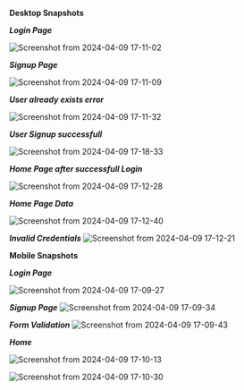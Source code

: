 **Desktop Snapshots**

***Login Page***

![Screenshot from 2024-04-09 17-11-02](https://github.com/vamsikrishna-kuntolla/indiaHealthLink/assets/108073625/39e8faf5-b3bb-43e8-9d3c-5360799bd38e)

***Signup Page***

![Screenshot from 2024-04-09 17-11-09](https://github.com/vamsikrishna-kuntolla/indiaHealthLink/assets/108073625/573b6fbe-4a2c-4e5e-ad22-915e2873dfc8)

***User already exists error***

![Screenshot from 2024-04-09 17-11-32](https://github.com/vamsikrishna-kuntolla/indiaHealthLink/assets/108073625/bd1813d9-2033-4ce0-b6dc-0b6f2a05d328)

***User Signup successfull***

![Screenshot from 2024-04-09 17-18-33](https://github.com/vamsikrishna-kuntolla/indiaHealthLink/assets/108073625/ff95d579-6f79-4ce7-8027-8238ca3d055f)


***Home Page after successfull Login***

![Screenshot from 2024-04-09 17-12-28](https://github.com/vamsikrishna-kuntolla/indiaHealthLink/assets/108073625/84f2015e-d72d-4ec1-b578-fa4be76e5981)

***Home Page Data***

![Screenshot from 2024-04-09 17-12-40](https://github.com/vamsikrishna-kuntolla/indiaHealthLink/assets/108073625/7913085f-0558-4971-823f-d32e68ac815d)


***Invalid Credentials***
![Screenshot from 2024-04-09 17-12-21](https://github.com/vamsikrishna-kuntolla/indiaHealthLink/assets/108073625/81745d36-53dc-4c8e-a4ad-2b42aee2e91a)

**Mobile Snapshots**

***Login Page***

![Screenshot from 2024-04-09 17-09-27](https://github.com/vamsikrishna-kuntolla/indiaHealthLink/assets/108073625/6f90c326-523a-4355-8e9b-a92d5ace0e25)


***Signup Page***
![Screenshot from 2024-04-09 17-09-34](https://github.com/vamsikrishna-kuntolla/indiaHealthLink/assets/108073625/b016a5b5-5f13-4c9a-93c1-fdcea2679d79)

***Form Validation***
![Screenshot from 2024-04-09 17-09-43](https://github.com/vamsikrishna-kuntolla/indiaHealthLink/assets/108073625/b2120120-e691-4218-b07d-ca3f69b48e5d)

***Home***

![Screenshot from 2024-04-09 17-10-13](https://github.com/vamsikrishna-kuntolla/indiaHealthLink/assets/108073625/8db86199-0a9e-4a6e-a6f8-7632714ce861)

![Screenshot from 2024-04-09 17-10-30](https://github.com/vamsikrishna-kuntolla/indiaHealthLink/assets/108073625/00dcbe3b-fbce-4a8e-9744-e2bc9964fc53)



